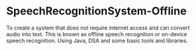 # SpeechRecognitionSystem-Offline
To create a system that does not require internet access and can convert audio into text. This is known as offline speech recognition or on-device speech recognition. Using Java, DSA and some basic tools and libraries.
